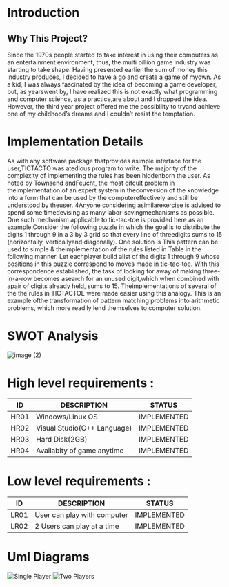 # Introduction

## Why This Project?
Since the 1970s people started to take interest in using their computers as an entertainment environment, thus, the multi billion game industry was starting to take shape. Having presented earlier the sum of money this industry produces, I decided to have a go and create a game of myown. As a kid, I was always fascinated by the idea of becoming a game developer, but, as yearswent by, I have realized this is not exactly what programming and computer science, as a practice,are about and I dropped the idea. However, the third year project offered me the possibility to tryand achieve one of my childhood’s dreams and I couldn’t resist the temptation.

# Implementation Details
As with any software package thatprovides asimple interface for the user,TICTACTO was atedious program to write. The majority of the complexity of implementing the rules has been hiddenborn the user. As noted by Townsend andFeucht, the most difcult problem in theimplementation of an expert system in theconversion of the knowledge into a form that can be used by the computereffectively and still be understood by theuser. 4Anyone considering asimilarexercise is advised to spend some timedevising as many labor-savingmechanisms as possible. One such mechanism applicable to tic-tac-toe is provided here as an example.Consider the following puzzle in which the goal is to distribute the digits 1 through 9 in a 3 by 3 grid so that every line of threedigits sums to 15 (horizontally, verticallyand diagonally). One solution is This pattern can be used to simple & theimplementation of the rules listed in Table in the following manner. Let eachplayer build alist of the digits 1 through 9 whose positions in this puzzle correspond to moves made in tic-tac-toe. With this correspondence established, the task of looking for away of making three-in-a-row becomes asearch for an unused digit,which when combined with apair of cligits already held, sums to 15. Theimplementations of several of the the rules in TICTACTOE were made easier using this analogy. This is an example ofthe transformation of pattern matching problems into arithmetic problems, which more readily lend themselves to computer solution.
# SWOT Analysis
![image (2)](https://user-images.githubusercontent.com/86196905/132130471-7f01992b-1dfa-4e47-b9cb-64229e4d20a7.jpg)

# High level requirements :
ID | DESCRIPTION      | STATUS
---|------------------|-------
HR01|Windows/Linux OS	|IMPLEMENTED
HR02|Visual Studio(C++ Language)|IMPLEMENTED
HR03|Hard Disk(2GB)|IMPLEMENTED
HR04|Availabity of game anytime|IMPLEMENTED

# Low level requirements :
ID|DESCRIPTION|STATUS
--|------------|------
LR01|User can play with computer|IMPLEMENTED
LR02|2 Users can play at a time|IMPLEMENTED
# Uml Diagrams
![Single Player](https://user-images.githubusercontent.com/86196905/132130448-c21be19d-8b90-4115-8893-0d68126d885d.png)
![Two Players](https://user-images.githubusercontent.com/86196905/132130462-1319430b-a789-4b43-90d2-a470d83f0796.png)
